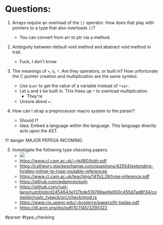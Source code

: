 # Questions:

1. Arrays require an overload of the `[]` operator. How does
   that play with pointers to a type that also overloads `[]`?
   * You can convert from arr to ptr via a method.

2. Ambiguity between default void method and abstract void
   method in trait.
   * Fuck, I don't know

3. The meanings of `=`, `&`, `*`. Are they operators, or
   built in? How unfortunate the C pointer creation and
   multiplication are the same symbol.
	* Use `$var` to get the value of a variable instead of `*var`.
	* Let `&` and `$` be built in. This frees up `*` to overload multiplication.
    	* They're
	* Unsure about `=`.

4. How can I strap a preprocessor macro system to the parser?
	* Should I?
	* Idea: Embed a language within the language. This language
	  directly acts upon the AST.

!!! danger MAJOR PEPEGA INCOMING

5. Investigate the following type checking papers:
    * ![](https://cdn.discordapp.com/attachments/542264318465671170/899288340241739827/unknown.png)
    * https://www.cl.cam.ac.uk/~nk480/bidir.pdf
    * https://cstheory.stackexchange.com/questions/42554/extending-hindley-milner-to-type-mutable-references
    * https://www.cl.cam.ac.uk/teaching/1415/L28/type-inference.pdf
    * https://github.com/wdamron/poly
    * https://github.com/rust-lang/rust/blob/d2454643e137bde519786ee9e650c455d7ad6f34/compiler/rustc_typeck/src/check/mod.rs
    * https://www.cis.upenn.edu/~bcpierce/papers/lti-toplas.pdf
    * https://dl.acm.org/doi/pdf/10.1145/3290322
    
#parser
#type_checking
